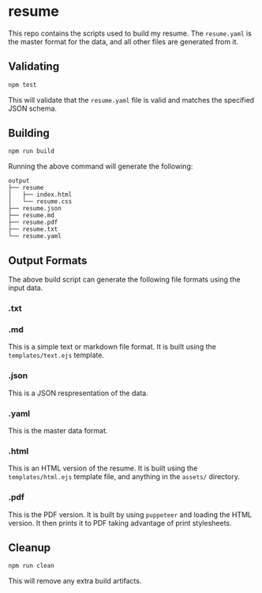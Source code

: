# resume

This repo contains the scripts used to build my resume. The `resume.yaml` is
the master format for the data, and all other files are generated from it.

## Validating

```sh
npm test
```

This will validate that the `resume.yaml` file is valid and matches the specified
JSON schema.

## Building

```sh
npm run build
```

Running the above command will generate the following:

```
output
├── resume
│   ├── index.html
│   └── resume.css
├── resume.json
├── resume.md
├── resume.pdf
├── resume.txt
└── resume.yaml
```

## Output Formats

The above build script can generate the following file formats using the input
data.

### .txt

### .md

This is a simple text or markdown file format. It is built using the `templates/text.ejs`
template.

### .json

This is a JSON respresentation of the data.

### .yaml

This is the master data format.

### .html

This is an HTML version of the resume. It is built using the `templates/html.ejs`
template file, and anything in the `assets/` directory.

### .pdf

This is the PDF version. It is built by using `puppeteer` and loading the HTML
version. It then prints it to PDF taking advantage of print stylesheets.

## Cleanup

```sh
npm run clean
```

This will remove any extra build artifacts.